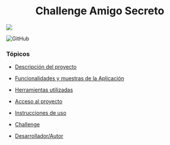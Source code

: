 <h1 align="center">Challenge Amigo Secreto</h1>

<p align="left">
   <img src="http://img.shields.io/static/v1?label=STATUS&message=%20DONE&color=RED&style=for-the-badge" #vitrinedev/>
   
   ![GitHub](https://img.shields.io/github/stars/RafaelBossh16/challenge-amigo-secreto-oracle-alura-one)
</p>
   
### Tópicos 

- [Descripción del proyecto](#descripción-del-proyecto)

- [Funcionalidades y muestras de la Aplicación](#funcionalidades-muestras)

- [Herramientas utilizadas](#herramientas-utilizadas)

- [Acceso al proyecto](#acceso-al-proyecto)

- [Instrucciones de uso](#instrucciones-uso)

- [Challenge](#challenge)

- [Desarrollador/Autor](#dev-autor)
